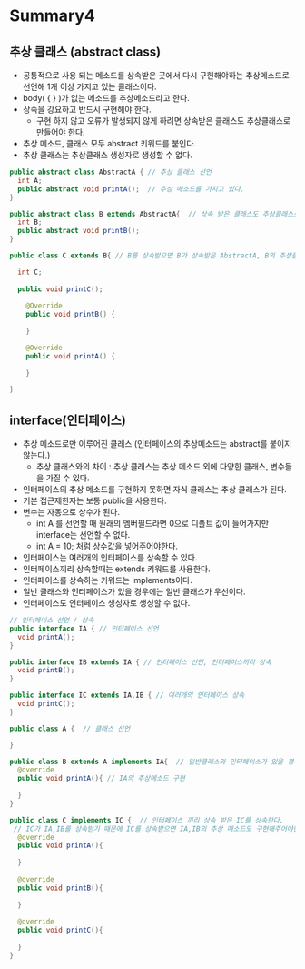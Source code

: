 # Summary4

## 추상 클래스 (abstract class)
- 공통적으로 사용 되는 메소드를 상속받은 곳에서 다시 구현해야하는 추상메소드로 선언해 1개 이상 가지고 있는 클래스이다.
- body( { } )가 없는 메소드를 추상메소드라고 한다.
- 상속을 강요하고 반드시 구현해야 한다.
  - 구현 하지 않고 오류가 발생되지 않게 하려면 상속받은 클래스도 추상클래스로 만들어야 한다.
- 추상 메소드, 클래스 모두 abstract 키워드를 붙인다.
- 추상 클래스는 추상클래스 생성자로 생성할 수 없다.

```java
public abstract class AbstractA { // 추상 클래스 선언
  int A;
  public abstract void printA();  // 추상 메소드를 가지고 있다.
}

public abstract class B extends AbstractA{  // 상속 받은 클래스도 추상클래스로 만들어 오류가 발생하지 않는다.
  int B;
  public abstract void printB();
}

public class C extends B{ // B를 상속받으면 B가 상속받은 AbstractA, B의 추상클래스 모두 구현해주어야 한다.

  int C;
  
  public void printC();
  
	@Override
	public void printB() {
		
	}

	@Override
	public void printA() {
		
	}

}
```

## interface(인터페이스)
- 추상 메소드로만 이루어진 클래스 (인터페이스의 추상메소드는 abstract를 붙이지 않는다.)
  - 추상 클래스와의 차이 : 추상 클래스는 추상 메소드 외에 다양한 클래스, 변수들을 가질 수 있다.
- 인터페이스의 추상 메소드를 구현하지 못하면 자식 클래스는 추상 클래스가 된다.
- 기본 접근제한자는 보통 public을 사용한다.
- 변수는 자동으로 상수가 된다.
  - int A 를 선언할 때 원래의 멤버필드라면 0으로 디폴트 값이 들어가지만 interface는 선언할 수 없다.
  - int A = 10; 처럼 상수값을 넣어주어야한다.
- 인터페이스는 여러개의 인터페이스를 상속할 수 있다.
- 인터페이스끼리 상속할때는 extends 키워드를 사용한다.
- 인터페이스를 상속하는 키워드는 implements이다.
- 일반 클래스와 인터페이스가 있을 경우에는 일반 클래스가 우선이다.
- 인터페이스도 인터페이스 생성자로 생성할 수 없다.


```java
// 인터페이스 선언 / 상속
public interface IA { // 인터페이스 선언
  void printA();
}

public interface IB extends IA { // 인터페이스 선언, 인터페이스끼리 상속
  void printB();
}

public interface IC extends IA,IB { // 여러개의 인터페이스 상속
  void printC();
}

public class A {  // 클래스 선언 

}

public class B extends A implements IA{  // 일반클래스와 인터페이스가 있을 경우 일반 클래스 우선선언
  @override
  public void printA(){ // IA의 추상메소드 구현
  
  }
}

public class C implements IC {  // 인터페이스 끼리 상속 받은 IC를 상속한다.
 // IC가 IA,IB를 상속받기 때문에 IC를 상속받으면 IA,IB의 추상 메소드도 구현해주어야한다.
  @override
  public void printA(){
  
  }
  
  @override
  public void printB(){
  
  }
  
  @override
  public void printC(){
  
  }
}

```
